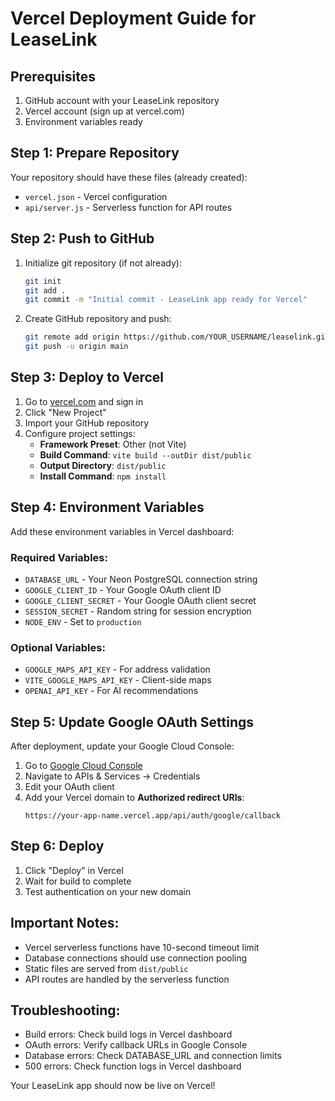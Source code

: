 # Vercel Deployment Guide for LeaseLink

## Prerequisites
1. GitHub account with your LeaseLink repository
2. Vercel account (sign up at vercel.com)
3. Environment variables ready

## Step 1: Prepare Repository
Your repository should have these files (already created):
- `vercel.json` - Vercel configuration
- `api/server.js` - Serverless function for API routes

## Step 2: Push to GitHub
1. Initialize git repository (if not already):
   ```bash
   git init
   git add .
   git commit -m "Initial commit - LeaseLink app ready for Vercel"
   ```

2. Create GitHub repository and push:
   ```bash
   git remote add origin https://github.com/YOUR_USERNAME/leaselink.git
   git push -u origin main
   ```

## Step 3: Deploy to Vercel
1. Go to [vercel.com](https://vercel.com) and sign in
2. Click "New Project"
3. Import your GitHub repository
4. Configure project settings:
   - **Framework Preset**: Other (not Vite)
   - **Build Command**: `vite build --outDir dist/public`
   - **Output Directory**: `dist/public`
   - **Install Command**: `npm install`

## Step 4: Environment Variables
Add these environment variables in Vercel dashboard:

### Required Variables:
- `DATABASE_URL` - Your Neon PostgreSQL connection string
- `GOOGLE_CLIENT_ID` - Your Google OAuth client ID
- `GOOGLE_CLIENT_SECRET` - Your Google OAuth client secret
- `SESSION_SECRET` - Random string for session encryption
- `NODE_ENV` - Set to `production`

### Optional Variables:
- `GOOGLE_MAPS_API_KEY` - For address validation
- `VITE_GOOGLE_MAPS_API_KEY` - Client-side maps
- `OPENAI_API_KEY` - For AI recommendations

## Step 5: Update Google OAuth Settings
After deployment, update your Google Cloud Console:

1. Go to [Google Cloud Console](https://console.cloud.google.com/)
2. Navigate to APIs & Services → Credentials
3. Edit your OAuth client
4. Add your Vercel domain to **Authorized redirect URIs**:
   ```
   https://your-app-name.vercel.app/api/auth/google/callback
   ```

## Step 6: Deploy
1. Click "Deploy" in Vercel
2. Wait for build to complete
3. Test authentication on your new domain

## Important Notes:
- Vercel serverless functions have 10-second timeout limit
- Database connections should use connection pooling
- Static files are served from `dist/public`
- API routes are handled by the serverless function

## Troubleshooting:
- Build errors: Check build logs in Vercel dashboard
- OAuth errors: Verify callback URLs in Google Console
- Database errors: Check DATABASE_URL and connection limits
- 500 errors: Check function logs in Vercel dashboard

Your LeaseLink app should now be live on Vercel!